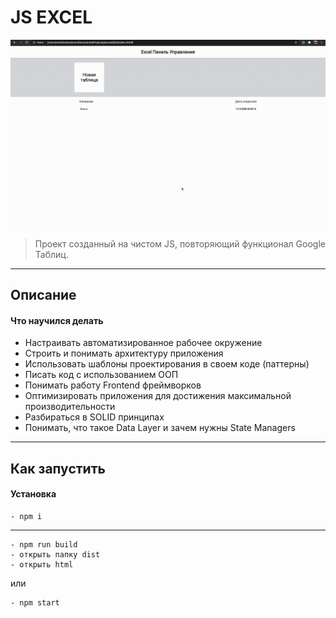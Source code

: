 # JS EXCEL

![Project Image](./workingProject.gif)

> Проект созданный на чистом JS, повторяющий функционал Google Таблиц.

---

## Описание

#### Что научился делать

- Настраивать автоматизированное
рабочее окружение
- Строить и понимать архитектуру приложения
- Использовать шаблоны проектирования
в своем коде (паттерны)
- Писать код с использованием ООП
- Понимать работу Frontend фреймворков
- Оптимизировать приложения для достижения максимальной производительности
- Разбираться в SOLID принципах
- Понимать, что такое Data Layer и зачем нужны State Managers


---

## Как запустить

#### Установка

    - npm i
   ---

    - npm run build
    - открыть папку dist
    - открыть html

 или

    - npm start


